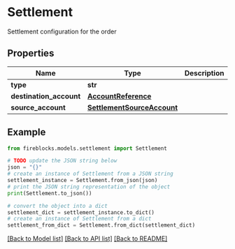 # Settlement

Settlement configuration for the order

## Properties

Name | Type | Description | Notes
------------ | ------------- | ------------- | -------------
**type** | **str** |  | 
**destination_account** | [**AccountReference**](AccountReference.md) |  | 
**source_account** | [**SettlementSourceAccount**](SettlementSourceAccount.md) |  | 

## Example

```python
from fireblocks.models.settlement import Settlement

# TODO update the JSON string below
json = "{}"
# create an instance of Settlement from a JSON string
settlement_instance = Settlement.from_json(json)
# print the JSON string representation of the object
print(Settlement.to_json())

# convert the object into a dict
settlement_dict = settlement_instance.to_dict()
# create an instance of Settlement from a dict
settlement_from_dict = Settlement.from_dict(settlement_dict)
```
[[Back to Model list]](../README.md#documentation-for-models) [[Back to API list]](../README.md#documentation-for-api-endpoints) [[Back to README]](../README.md)


